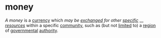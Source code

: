 # money

_A money_ is a [currency](https://github.com/gcassel/Modular-Organization-Terminology/blob/master/terms/currency.md) which _may be_ [_exchanged_](https://github.com/gcassel/Modular-Organization-Terminology/blob/master/terms/exchange.md) _for other_ [_specific_](https://github.com/gcassel/Modular-Organization-Terminology/blob/master/terms/specific.md) __ [_resources_](https://github.com/gcassel/Modular-Organization-Terminology/blob/master/terms/resource.md) within a specific [community](https://github.com/gcassel/Modular-Organization-Terminology/blob/master/terms/community.md), such as (but not [limited](https://github.com/gcassel/Modular-Organization-Terminology/blob/master/terms/limit.md) to) a [region](https://github.com/gcassel/Modular-Organization-Terminology/blob/master/terms/region.md) of [governmental](https://github.com/gcassel/Modular-Organization-Terminology/blob/master/terms/governance.md) [authority](https://github.com/gcassel/Modular-Organization-Terminology/blob/master/terms/authority.md).
